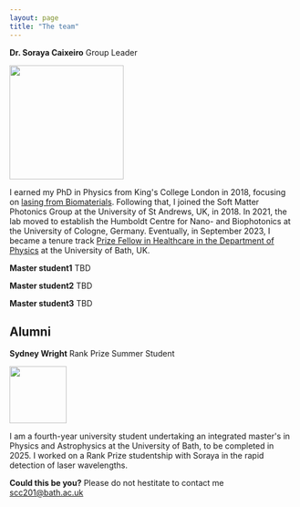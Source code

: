 ```yaml
---
layout: page
title: "The team"
---
```

**Dr. Soraya Caixeiro** Group Leader

<img src="https://sorayacaixeiro.github.io/images/headshot.png" width="200" height="200">

I earned my PhD in Physics from King's College London in 2018, focusing on [lasing from Biomaterials](https://kclpure.kcl.ac.uk/ws/portalfiles/portal/125711631/2018_Caixeiro_Soraya_Carlos_1011922_ethesis.pdf). 
Following that, I joined the Soft Matter Photonics Group at the University of St Andrews, UK, in 2018. 
In 2021, the lab moved to establish the Humboldt Centre for Nano- and Biophotonics at the University of Cologne, Germany. 
Eventually, in September 2023, I became a tenure track [Prize Fellow in Healthcare in the Department of Physics](https://researchportal.bath.ac.uk/en/persons/soraya-caixeiro) at the University of Bath, UK.

**Master student1** TBD

**Master student2** TBD

**Master student3** TBD

## Alumni 
**Sydney Wright**  Rank Prize Summer Student

<img src="https://sorayacaixeiro.github.io/images/sydney2024.jpeg" width="100" height="100">

I am a fourth-year university student undertaking an integrated master's in Physics and Astrophysics at the University of Bath, to be completed in 2025. I worked on a Rank Prize studentship with Soraya in the rapid detection of laser wavelengths. 


**Could this be you?**
Please do not hestitate to contact me [scc201@bath.ac.uk](mailto:scc201@bath.ac.uk)







